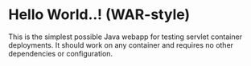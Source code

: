 Hello World..! (WAR-style)
===============

This is the simplest possible Java webapp for testing servlet container deployments.  It should work on any container and requires no other dependencies or configuration.
